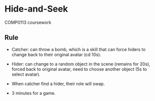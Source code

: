 # Hide-and-Seek
COMP0113 coursework

## Rule

- Catcher: can throw a bomb, which is a skill that can force hiders to change back to their original avatar (cd 10s).
- Hider: can change to a random object in the scene (remains for 20s), forced back to original avatar, need to choose another object (5s to select avatar).

- When catcher find a hider, their role will swap.

- 3 minutes for a game.
